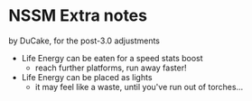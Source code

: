 # NSSM Extra notes

by DuCake, for the post-3.0 adjustments

* Life Energy can be eaten for a speed stats boost
    * reach further platforms, run away faster!
* Life Energy can be placed as lights
    * it may feel like a waste, until you've run out of torches...
